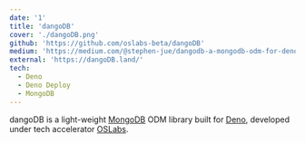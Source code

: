 ```yaml
---
date: '1'
title: 'dangoDB'
cover: './dangoDB.png'
github: 'https://github.com/oslabs-beta/dangoDB'
medium: 'https://medium.com/@stephen-jue/dangodb-a-mongodb-odm-for-deno-9ac46943fe54'
external: 'https://dangoDB.land/'
tech:
  - Deno
  - Deno Deploy
  - MongoDB
---
```


dangoDB is a light-weight [MongoDB](https://www.mongodb.com/) ODM library built for [Deno](https://deno.land), developed under tech accelerator [OSLabs](https://opensourcelabs.io).
